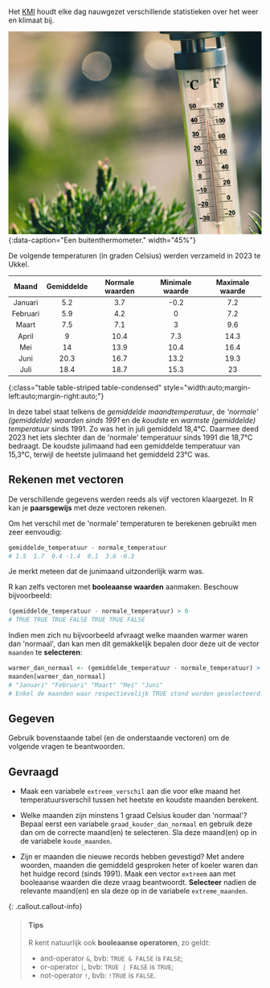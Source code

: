 Het <a href="https://www.meteo.be/nl/klimaat/klimaat-van-belgie/klimatologisch-overzicht" target="_blank">KMI</a> houdt elke dag nauwgezet verschillende statistieken over het weer en klimaat bij.

![Een buitenthermometer.](media/jaroslaw-kwoczala.jpg "Foto door Jaroslaw Kwoczala op Unsplash."){:data-caption="Een buitenthermometer." width="45%"}

De volgende temperaturen (in graden Celsius) werden verzameld in 2023 te Ukkel.

| Maand     | Gemiddelde | Normale waarden | Minimale waarde | Maximale waarde  |
|:---------:|:-----:|:-----:|:-----:|:-----:|
| Januari   | 5.2   | 3.7   | -0.2  | 7.2   |
| Februari  | 5.9   | 4.2   | 0     | 7.2   |
| Maart     | 7.5   | 7.1   | 3     | 9.6   |
| April     | 9     | 10.4  | 7.3   | 14.3  |
| Mei       | 14    | 13.9  | 10.4  | 16.4  |
| Juni      | 20.3  | 16.7  | 13.2  | 19.3  |
| Juli      | 18.4  | 18.7  | 15.3  | 23    |
{:class="table table-striped table-condensed" style="width:auto;margin-left:auto;margin-right:auto;"}

In deze tabel staat telkens de *gemiddelde maandtemperatuur*, de *'normale' (gemiddelde) waarden sinds 1991* en de *koudste* en *warmste (gemiddelde) temperatuur* sinds 1991. Zo was het in juli gemiddeld 18,4°C. Daarmee deed 2023 het iets slechter dan de 'normale' temperatuur sinds 1991 die 18,7°C bedraagt. De koudste julimaand had een gemiddelde temperatuur van 15,3°C, terwijl de heetste julimaand het gemiddeld 23°C was.

## Rekenen met vectoren

De verschillende gegevens werden reeds als vijf vectoren klaargezet. In R kan je **paarsgewijs** met deze vectoren rekenen.

Om het verschil met de 'normale' temperaturen te berekenen gebruikt men zeer eenvoudig:
```R
gemiddelde_temperatuur - normale_temperatuur
# 1.5  1.7  0.4 -1.4  0.1  3.6 -0.3
```

Je merkt meteen dat de junimaand uitzonderlijk warm was. 

R kan zelfs vectoren met **booleaanse waarden** aanmaken. Beschouw bijvoorbeeld:
```R
(gemiddelde_temperatuur - normale_temperatuur) > 0
# TRUE TRUE TRUE FALSE TRUE TRUE FALSE
```

Indien men zich nu bijvoorbeeld afvraagt welke maanden warmer waren dan 'normaal', dan kan men dit gemakkelijk bepalen door deze uit de vector `maanden` te **selecteren**:

```R
warmer_dan_normaal <- (gemiddelde_temperatuur - normale_temperatuur) > 0
maanden[warmer_dan_normaal]
# "Januari" "Februari" "Maart" "Mei" "Juni"
# Enkel de maanden waar respectievelijk TRUE stond worden geselecteerd! Supercool!
```

## Gegeven

Gebruik bovenstaande tabel (en de onderstaande vectoren) om de volgende vragen te beantwoorden.

## Gevraagd

- Maak een variabele `extreem_verschil` aan die voor elke maand het temperatuursverschil tussen het heetste en koudste maanden berekent.

- Welke maanden zijn minstens 1 graad Celsius kouder dan 'normaal'? 
Bepaal eerst een variabele `graad_kouder_dan_normaal` en gebruik deze dan om de correcte maand(en) te selecteren. Sla deze maand(en) op in de variabele `koude_maanden`.

- Zijn er maanden die nieuwe records hebben gevestigd? Met andere woorden, maanden die gemiddeld gesproken heter of koeler waren dan het huidge record (sinds 1991). Maak een vector `extreem` aan met booleaanse waarden die deze vraag beantwoordt. **Selecteer** nadien de relevante maand(en) en sla deze op in de variabele `extreme_maanden`.

{: .callout.callout-info}
>#### Tips
>
>R kent natuurlijk ook **booleaanse operatoren**, zo geldt:
> - and-operator `&`, bvb: `TRUE & FALSE` is `FALSE`;
> - or-operator `|`, bvb: `TRUE | FALSE` is `TRUE`;
> - not-operator `!`, bvb: `!TRUE` is `FALSE`.